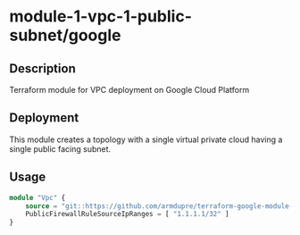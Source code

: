 # module-1-vpc-1-public-subnet/google

## Description
Terraform module for VPC deployment on Google Cloud Platform

## Deployment
This module creates a topology with a single virtual private cloud having a single public facing subnet.

## Usage
```tf
module "Vpc" {
	source = "git::https://github.com/armdupre/terraform-google-module-1-vpc-1-public-subnet.git"
	PublicFirewallRuleSourceIpRanges = [ "1.1.1.1/32" ]
}
```